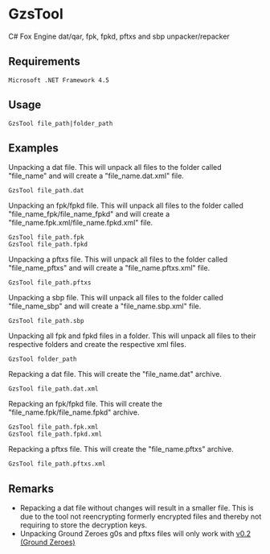 # GzsTool
C# Fox Engine dat/qar, fpk, fpkd, pftxs and sbp unpacker/repacker
 
Requirements
--------
```
Microsoft .NET Framework 4.5
```
 
Usage
--------
 
```
GzsTool file_path|folder_path
```
 
Examples
--------

Unpacking a dat file. This will unpack all files to the folder called "file_name" and will create a "file_name.dat.xml" file.
```
GzsTool file_path.dat
```
 
Unpacking an fpk/fpkd file. This will unpack all files to the folder called "file_name_fpk/file_name_fpkd" and will create a "file_name.fpk.xml/file_name.fpkd.xml" file.
```
GzsTool file_path.fpk
GzsTool file_path.fpkd
```

Unpacking a pftxs file. This will unpack all files to the folder called "file_name_pftxs" and will create a "file_name.pftxs.xml" file.
```
GzsTool file_path.pftxs
```

Unpacking a sbp file. This will unpack all files to the folder called "file_name_sbp" and will create a "file_name.sbp.xml" file.
```
GzsTool file_path.sbp
```
 
Unpacking all fpk and fpkd files in a folder. This will unpack all files to their respective folders and create the respective xml files. 
```
GzsTool folder_path
```

Repacking a dat file. This will create the "file_name.dat" archive.
```
GzsTool file_path.dat.xml
```

Repacking an fpk/fpkd file. This will create the "file_name.fpk/file_name.fpkd" archive.
```
GzsTool file_path.fpk.xml
GzsTool file_path.fpkd.xml
```

Repacking a pftxs file. This will create the "file_name.pftxs" archive.
```
GzsTool file_path.pftxs.xml
```

Remarks
--------
* Repacking a dat file without changes will result in a smaller file. This is due to the tool not reencrypting formerly encrypted files and thereby not requiring to store the decryption keys.
* Unpacking Ground Zeroes g0s and pftxs files will only work with [v0.2 (Ground Zeroes)](https://github.com/Atvaark/GzsTool/releases/tag/v0.2)
